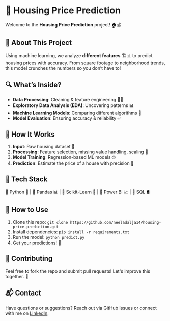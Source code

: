 # 🏡 Housing Price Prediction

Welcome to the **Housing Price Prediction** project! 🏠💰

## 📌 About This Project
Using machine learning, we analyze **different features** 🏗️📊 to predict housing prices with accuracy. From square footage to neighborhood trends, this model crunches the numbers so you don’t have to!

## 🔍 What’s Inside?
- **Data Processing**: Cleaning & feature engineering 🧹🔧
- **Exploratory Data Analysis (EDA)**: Uncovering patterns 📊
- **Machine Learning Models**: Comparing different algorithms 🤖
- **Model Evaluation**: Ensuring accuracy & reliability ✅

## 🚀 How It Works
1. **Input**: Raw housing dataset 🏡
2. **Processing**: Feature selection, missing value handling, scaling 🔄
3. **Model Training**: Regression-based ML models 🤓
4. **Prediction**: Estimate the price of a house with precision 🎯

## 📂 Tech Stack
🔹 Python 🐍 | 🔹 Pandas 📊 | 🔹 Scikit-Learn 🤖 | 🔹 Power BI 📈 | 🔹 SQL 🛢️

## 📜 How to Use
1. Clone this repo: `git clone https://github.com/neeladalja14/housing-price-prediction.git`
2. Install dependencies: `pip install -r requirements.txt`
3. Run the model: `python predict.py`
4. Get your predictions! 🎉

## 🤝 Contributing
Feel free to fork the repo and submit pull requests! Let's improve this together. 🚀

## 📬 Contact
Have questions or suggestions? Reach out via GitHub Issues or connect with me on [LinkedIn](https://linkedin.com/in/neeladalja14).
